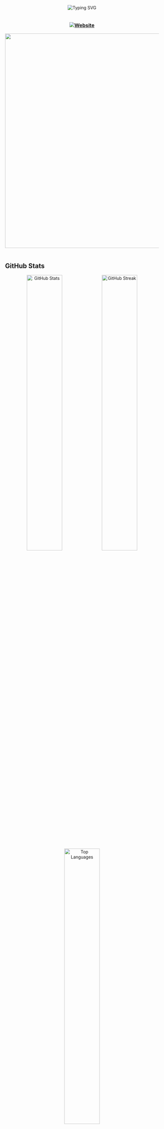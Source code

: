 <div align="center">
    <img src="https://readme-typing-svg.demolab.com?font=Fira+Code&weight=600&size=28&duration=3000&pause=1000&color=6366F1&center=true&vCenter=true&random=false&width=435&lines=HELLO%2C+What's+up+%3A3;Full+Stack+Developer;Hosting+Solutions;Hobbyist+Freelance+Developer;Custom+fullstack+setup;Startup+Solutions;demands?+huH?" alt="Typing SVG" />
    <h1 All api;s used are opensource and provided my me to myself/>
<h3>
        <a href="https://www.laxenta.tech">
            <img src="https://img.shields.io/badge/🌐_laxenta.tech-6366F1?style=for-the-badge&logoColor=white" alt="Website" />
        </a>
    </h3>
</div>

<div align="center">
    <img src="https://user-images.githubusercontent.com/74038190/212284100-561aa473-3905-4a80-b561-0d28506553ee.gif" width="700">
</div>

<br/>

## GitHub Stats

<div align="center">
    <img src="https://github-readme-stats.vercel.app/api?username=shelleyloosespatience&show_icons=true&theme=tokyonight&hide_border=true&bg_color=0D1117&title_color=6366F1&icon_color=6366F1&text_color=C9D1D9" alt="GitHub Stats" width="48%" />
    <img src="https://github-readme-streak-stats.herokuapp.com/?user=shelleyloosespatience&theme=tokyonight&hide_border=true&background=0D1117&ring=6366F1&fire=6366F1&currStreakLabel=6366F1" alt="GitHub Streak" width="48%" />
</div>

<div align="center">
    <img src="https://github-readme-stats.vercel.app/api/top-langs/?username=shelleyloosespatience&layout=compact&theme=tokyonight&hide_border=true&bg_color=0D1117&title_color=6366F1&text_color=C9D1D9" alt="Top Languages" width="48%" />
</div>

---
---

## Activity Graph

<div align="center">
<img src="https://www.laxenta.tech/api/github-heatmap?user=shelleyloosespatience&color=6366F1&bg=0D1117&theme=default&stats=true&chart=line" />

---
## About Me

I'm @me_straight, just some dev who started coding as a hobby. I keep things simple and don't charge crazy prices, i did a lot of work for random collage dudes and i contributed to femboy-hotline.com XDDDD

**Currently Working On:** **Ayumi** - Discord bot focusing on music & anti-raid and nsfw and cybersecurity tools and mudae AAAAND moderation anddddd anime commands (bonk etc). Lmao
**Learning:** Rust and Electron
**Building With:** React • Next.js • TypeScript • Whatever seems fun  
## **Freelance:** Available - Discord bots, websites, APIs, backend of any kind services, redesign, continuation of projects, Startup's system admin, custom solutions and hosting panels.

<div align="center">
    <a href="https://discordapp.com/users/953527567808356404" target="_blank">
        <img src="https://img.shields.io/badge/Discord-@me__straight-5865F2?style=for-the-badge&logo=discord&logoColor=white" alt="Discord" />
    </a>
    <a href="https://github.com/shelleyloosespatience?tab=repositories" target="_blank">
        <img src="https://img.shields.io/badge/Repositories-Check_them_out-181717?style=for-the-badge&logo=github&logoColor=white" alt="Repos" />
    </a>
</div>

---

## Tech Stack

<div align="center">

### Frontend
<img src="https://skillicons.dev/icons?i=react,nextjs,vue,typescript,javascript,html,css,tailwind" />

### Backend & Tools
<img src="https://skillicons.dev/icons?i=nodejs,rust,mongodb,git,vscode,discord,electron,javascript,typescript" />

</div>

<details>
<summary>📦 <b>More Tools & Technologies</b></summary>
<br/>

**Languages**
- TypeScript • JavaScript • Rust • Python

**Frameworks & Libraries**
- React • Next.js • Vue.js • Discord.js • Node.js and i forgor, i hate vanilla html css code tho, so most sites i write are in next+ts

**Currently Learning**
- Rust - making things blazingly fast
- electron - desktop apps

</details>

---

## Recently listened to
<div align="center">
    <a href="https://open.spotify.com/user/31ap5y3jngmpcyhal65mjkhgqxzm" target="_blank">
        <img src="https://www.laxenta.tech/api/spotify-tracks?user=31ap5y3jngmpcyhal65mjkhgqxzm&footer=Laxenta+Inc&color=00f5d4" alt="Spotify Recently Played" />
    </a>
</div>

---

## What I Do

<div align="center">

| Service | Description |
|:---:|:---|
| **Discord Bots** | Custom bots with music, moderation, anti-raid, and more |
| **Websites** | Modern, responsive web applications using React/Next.js |
| **APIs** | RESTful APIs and backend services |
| **Custom Solutions** | Whatever you need built - just ask! |

</div>


## Current Routine

```mermaid
graph LR
    A[Wake Up] --> B[Eat]
    B --> C[Study]
    C --> D[Study More]
    D --> E[Code]
    E --> F[Talk to favorite woman]
    F --> G[Sleep]
    G --> A
```

---

<div align="center">
    <img src="https://capsule-render.vercel.app/api?type=waving&color=gradient&customColorList=6,11,20&height=100&section=footer&text=Hit%20me%20up%20on%20Discord!&fontSize=30&fontAlignY=70&animation=twinkling&fontColor=ffffff" />
    
**@me_straight on Discord or email, laxenta.inc@gmail.com**

<sub> Need something built? DM me. Prices are reasonable. Simple, i will give a demo before anything, I did a lot of freelance work for collage students in past and 2-3 failed startups (not my fault they failed) </sub>

<img src="https://komarev.com/ghpvc/?username=shelleyloosespatience&color=6366F1&style=for-the-badge&label=PROFILE+VIEWS" alt="Profile Views" />

</div>
